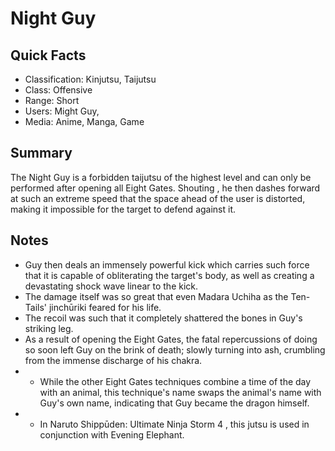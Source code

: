 # Night Guy

## Quick Facts
- Classification: Kinjutsu, Taijutsu
- Class: Offensive
- Range: Short
- Users: Might Guy,
- Media: Anime, Manga, Game

## Summary
The Night Guy is a forbidden taijutsu of the highest level and can only be performed after opening all Eight Gates. Shouting , he then dashes forward at such an extreme speed that the space ahead of the user is distorted, making it impossible for the target to defend against it.

## Notes
- Guy then deals an immensely powerful kick which carries such force that it is capable of obliterating the target's body, as well as creating a devastating shock wave linear to the kick.
- The damage itself was so great that even Madara Uchiha as the Ten-Tails' jinchūriki feared for his life.
- The recoil was such that it completely shattered the bones in Guy's striking leg.
- As a result of opening the Eight Gates, the fatal repercussions of doing so soon left Guy on the brink of death; slowly turning into ash, crumbling from the immense discharge of his chakra.
- * While the other Eight Gates techniques combine a time of the day with an animal, this technique's name swaps the animal's name with Guy's own name, indicating that Guy became the dragon himself.
- * In Naruto Shippūden: Ultimate Ninja Storm 4 , this jutsu is used in conjunction with Evening Elephant.
